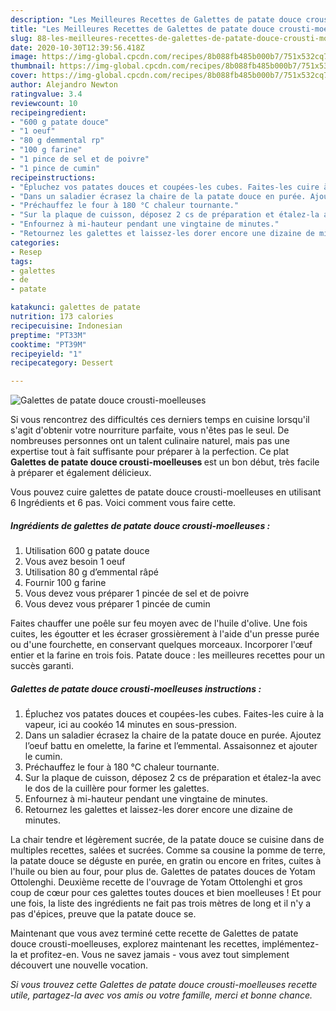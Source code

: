 ```yaml
---
description: "Les Meilleures Recettes de Galettes de patate douce crousti-moelleuses"
title: "Les Meilleures Recettes de Galettes de patate douce crousti-moelleuses"
slug: 88-les-meilleures-recettes-de-galettes-de-patate-douce-crousti-moelleuses
date: 2020-10-30T12:39:56.418Z
image: https://img-global.cpcdn.com/recipes/8b088fb485b000b7/751x532cq70/galettes-de-patate-douce-crousti-moelleuses-photo-principale-de-la-recette.jpg
thumbnail: https://img-global.cpcdn.com/recipes/8b088fb485b000b7/751x532cq70/galettes-de-patate-douce-crousti-moelleuses-photo-principale-de-la-recette.jpg
cover: https://img-global.cpcdn.com/recipes/8b088fb485b000b7/751x532cq70/galettes-de-patate-douce-crousti-moelleuses-photo-principale-de-la-recette.jpg
author: Alejandro Newton
ratingvalue: 3.4
reviewcount: 10
recipeingredient:
- "600 g patate douce"
- "1 oeuf"
- "80 g demmental rp"
- "100 g farine"
- "1 pince de sel et de poivre"
- "1 pince de cumin"
recipeinstructions:
- "Épluchez vos patates douces et coupées-les cubes. Faites-les cuire à la vapeur, ici au cookéo 14 minutes en sous-pression."
- "Dans un saladier écrasez la chaire de la patate douce en purée. Ajoutez l’oeuf battu en omelette, la farine et l’emmental. Assaisonnez et ajouter le cumin."
- "Préchauffez le four à 180 °C chaleur tournante."
- "Sur la plaque de cuisson, déposez 2 cs de préparation et étalez-la avec le dos de la cuillère pour former les galettes."
- "Enfournez à mi-hauteur pendant une vingtaine de minutes."
- "Retournez les galettes et laissez-les dorer encore une dizaine de minutes."
categories:
- Resep
tags:
- galettes
- de
- patate

katakunci: galettes de patate 
nutrition: 173 calories
recipecuisine: Indonesian
preptime: "PT33M"
cooktime: "PT39M"
recipeyield: "1"
recipecategory: Dessert

---
```



![Galettes de patate douce crousti-moelleuses](https://img-global.cpcdn.com/recipes/8b088fb485b000b7/751x532cq70/galettes-de-patate-douce-crousti-moelleuses-photo-principale-de-la-recette.jpg)

Si vous rencontrez des difficultés ces derniers temps en cuisine lorsqu'il s'agit d'obtenir votre nourriture parfaite, vous n'êtes pas le seul. De nombreuses personnes ont un talent culinaire naturel, mais pas une expertise tout à fait suffisante pour préparer à la perfection. Ce plat <strong> Galettes de patate douce crousti-moelleuses </strong> est un bon début, très facile à préparer et également délicieux.

<!--inarticleads1-->

Vous pouvez cuire galettes de patate douce crousti-moelleuses en utilisant 6 Ingrédients et 6 pas. Voici comment vous faire cette.

##### Ingrédients de galettes de patate douce crousti-moelleuses :

1. Utilisation 600 g patate douce
1. Vous avez besoin 1 oeuf
1. Utilisation 80 g d’emmental râpé
1. Fournir 100 g farine
1. Vous devez vous préparer 1 pincée de sel et de poivre
1. Vous devez vous préparer 1 pincée de cumin


Faites chauffer une poêle sur feu moyen avec de l&#39;huile d&#39;olive. Une fois cuites, les égoutter et les écraser grossièrement à l&#39;aide d&#39;un presse purée ou d&#39;une fourchette, en conservant quelques morceaux. Incorporer l&#39;œuf entier et la farine en trois fois. Patate douce : les meilleures recettes pour un succès garanti. 

<!--inarticleads2-->

##### Galettes de patate douce crousti-moelleuses instructions :

1. Épluchez vos patates douces et coupées-les cubes. Faites-les cuire à la vapeur, ici au cookéo 14 minutes en sous-pression.
1. Dans un saladier écrasez la chaire de la patate douce en purée. Ajoutez l’oeuf battu en omelette, la farine et l’emmental. Assaisonnez et ajouter le cumin.
1. Préchauffez le four à 180 °C chaleur tournante.
1. Sur la plaque de cuisson, déposez 2 cs de préparation et étalez-la avec le dos de la cuillère pour former les galettes.
1. Enfournez à mi-hauteur pendant une vingtaine de minutes.
1. Retournez les galettes et laissez-les dorer encore une dizaine de minutes.


La chair tendre et légèrement sucrée, de la patate douce se cuisine dans de multiples recettes, salées et sucrées. Comme sa cousine la pomme de terre, la patate douce se déguste en purée, en gratin ou encore en frites, cuites à l&#39;huile ou bien au four, pour plus de. Galettes de patates douces de Yotam Ottolenghi. Deuxième recette de l&#39;ouvrage de Yotam Ottolenghi et gros coup de cœur pour ces galettes toutes douces et bien moelleuses ! Et pour une fois, la liste des ingrédients ne fait pas trois mètres de long et il n&#39;y a pas d&#39;épices, preuve que la patate douce se. 

<!--inarticleads1-->

<p>
Maintenant que vous avez terminé cette recette de Galettes de patate douce crousti-moelleuses, explorez maintenant les recettes, implémentez-la et profitez-en. Vous ne savez jamais - vous avez tout simplement découvert une nouvelle vocation.
</p>

<p>
<i>Si vous trouvez cette Galettes de patate douce crousti-moelleuses recette utile, partagez-la avec vos amis ou votre famille, merci et bonne chance.</i>
</p>
